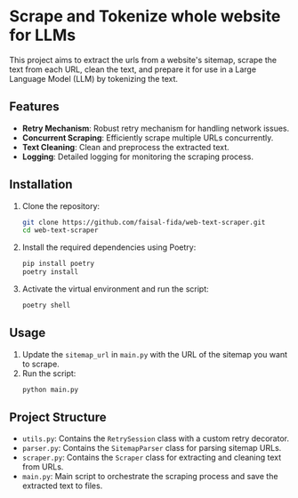 # Scrape and Tokenize whole website for LLMs

This project aims to extract the urls from a website's sitemap, scrape the text from each URL, clean the text, and prepare it for use in a Large Language Model (LLM) by tokenizing the text.

## Features

- **Retry Mechanism**: Robust retry mechanism for handling network issues.
- **Concurrent Scraping**: Efficiently scrape multiple URLs concurrently.
- **Text Cleaning**: Clean and preprocess the extracted text.
- **Logging**: Detailed logging for monitoring the scraping process.

## Installation

1. Clone the repository:
    ```sh
    git clone https://github.com/faisal-fida/web-text-scraper.git
    cd web-text-scraper
    ```

2. Install the required dependencies using Poetry:
    ```sh
    pip install poetry
    poetry install
    ```

3. Activate the virtual environment and run the script:
    ```sh
    poetry shell
    ```

## Usage

1. Update the `sitemap_url` in `main.py` with the URL of the sitemap you want to scrape.
2. Run the script:
    ```sh
    python main.py
    ```

## Project Structure

- `utils.py`: Contains the `RetrySession` class with a custom retry decorator.
- `parser.py`: Contains the `SitemapParser` class for parsing sitemap URLs.
- `scraper.py`: Contains the `Scraper` class for extracting and cleaning text from URLs.
- `main.py`: Main script to orchestrate the scraping process and save the extracted text to files.


